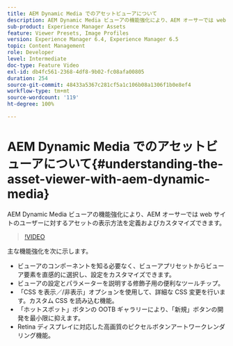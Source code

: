 ```yaml
---
title: AEM Dynamic Media でのアセットビューアについて
description: AEM Dynamic Media ビューアの機能強化により、AEM オーサーでは web サイトのユーザーに対するアセットの表示方法を定義およびカスタマイズできます。
sub-product: Experience Manager Assets
feature: Viewer Presets, Image Profiles
version: Experience Manager 6.4, Experience Manager 6.5
topic: Content Management
role: Developer
level: Intermediate
doc-type: Feature Video
exl-id: db4fc561-2368-4df8-9b02-fc08afa00805
duration: 254
source-git-commit: 48433a5367c281cf5a1c106b08a1306f1b0e8ef4
workflow-type: tm+mt
source-wordcount: '119'
ht-degree: 100%

---
```


# AEM Dynamic Media でのアセットビューアについて{#understanding-the-asset-viewer-with-aem-dynamic-media}

AEM Dynamic Media ビューアの機能強化により、AEM オーサーでは web サイトのユーザーに対するアセットの表示方法を定義およびカスタマイズできます。

>[!VIDEO](https://video.tv.adobe.com/v/17783?quality=12&learn=on)

主な機能強化を次に示します。

* ビューアのコンポーネントを知る必要なく、ビューアプリセットからビューア要素を直感的に選択し、設定をカスタマイズできます。
* ビューアの設定とパラメーターを説明する修飾子用の便利なツールチップ。
* 「CSS を表示／/非表示」オプションを使用して、詳細な CSS 変更を行います。カスタム CSS を読み込む機能。
* 「ホットスポット」ボタンの OOTB ギャラリーにより、「新規」ボタンの開発を最小限に抑えます。
* Retina ディスプレイに対応した高画質のピクセルボタンアートワークレンダリング機能。
